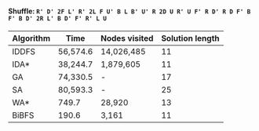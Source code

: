 #### Shuffle: `R' D' 2F L' R' 2L F U' B L B' U' R 2D U R' U F' R D' R D F' B F' B D' 2R L' B D' F' R' L U`
| Algorithm | Time | Nodes visited | Solution length |
| ----- | ----- | ----- | ----- |
| IDDFS | 56,574.6 | 14,026,485 | 11 |
| IDA* | 38,244.7 | 1,879,605 | 11 |
| GA | 74,330.5 | - | 17 |
| SA | 80,593.3 | - | 25 |
| WA* | 749.7 | 28,920 | 13 |
| BiBFS | 190.6 | 3,161 | 11 |